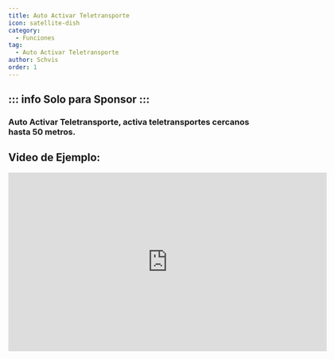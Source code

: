 ```yaml
---
title: Auto Activar Teletransporte
icon: satellite-dish
category:
  - Funciones
tag:
  - Auto Activar Teletransporte
author: Schvis
order: 1
---
```

::: info Solo para Sponsor
:::
---
### Auto Activar Teletransporte, activa teletransportes cercanos hasta 50 metros.

## Video de Ejemplo:

<iframe width="640" height="360" src="https://www.youtube.com/embed/qstBErr9mJ0?list=PL5eI1Tb64p56g27qfYk7VuFTz4FK6YrKa" title="Korepi - AutoActivateTP (Sponsor)" frameborder="0" allow="accelerometer; autoplay; clipboard-write; encrypted-media; gyroscope; picture-in-picture; web-share" allowfullscreen></iframe>
